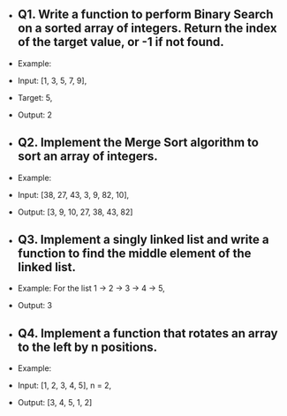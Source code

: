 - ## Q1. Write a function to perform Binary Search on a sorted array of integers. Return the index of the target value, or -1 if not found.
- Example:
- Input: [1, 3, 5, 7, 9],
- Target: 5,
- Output: 2

- ## Q2. Implement the Merge Sort algorithm to sort an array of integers.
- Example:
- Input: [38, 27, 43, 3, 9, 82, 10],
- Output: [3, 9, 10, 27, 38, 43, 82]

- ## Q3. Implement a singly linked list and write a function to find the middle element of the linked list.
- Example: For the list 1 -> 2 -> 3 -> 4 -> 5,
- Output: 3

- ## Q4. Implement a function that rotates an array to the left by n positions.
- Example:
- Input: [1, 2, 3, 4, 5], n = 2,
- Output: [3, 4, 5, 1, 2]
